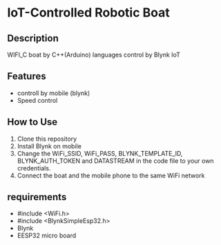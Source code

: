 # IoT-Controlled Robotic Boat

## Description
WIFI_C boat  by C++(Arduino) languages control by Blynk IoT 

## Features
- controll by mobile (blynk)
- Speed control

## How to Use
1. Clone this repository
2. Install Blynk on mobile
3. Change the WiFi_SSID, WiFi_PASS, BLYNK_TEMPLATE_ID, BLYNK_AUTH_TOKEN and DATASTREAM in the code file to your own credentials.
4. Connect the boat and the mobile phone to the same WiFi network

## requirements
- #include <WiFi.h>
- #include <BlynkSimpleEsp32.h>
- Blynk
- EESP32 micro board
